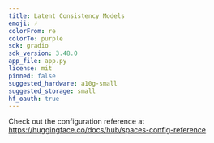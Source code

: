 ```yaml
---
title: Latent Consistency Models
emoji: ⚡️
colorFrom: re
colorTo: purple
sdk: gradio
sdk_version: 3.48.0
app_file: app.py
license: mit
pinned: false
suggested_hardware: a10g-small
suggested_storage: small
hf_oauth: true
---
```


Check out the configuration reference at https://huggingface.co/docs/hub/spaces-config-reference